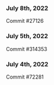 ### July 8th, 2022

Commit #27126

### July 5th, 2022

Commit #314353


### July 4th, 2022

Commit #72281
